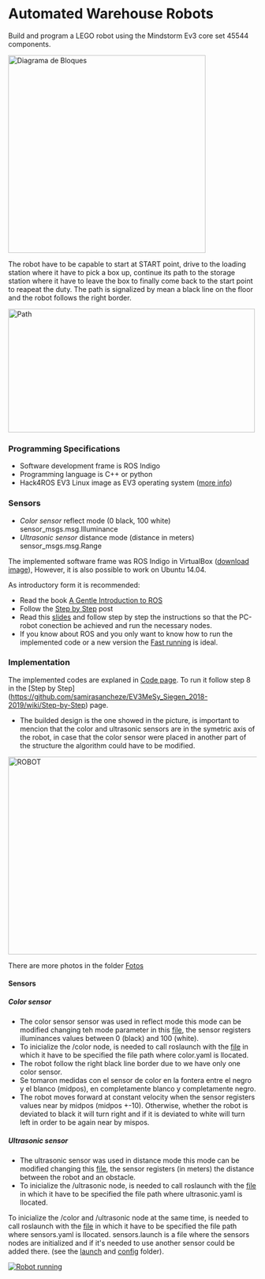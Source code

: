 # Automated Warehouse Robots
Build and program a LEGO robot using the Mindstorm Ev3 core set 45544 components.

<img src="https://le-www-live-s.legocdn.com/images/423923/live/sc/Products/5003400/5003400_1050x1050_1_xx-xx/63feb014132ef703a7e6d2c600b1d52d/2d9e36d3-afaf-4203-aa23-a58d00d7ca07/original/2d9e36d3-afaf-4203-aa23-a58d00d7ca07.jpg?fit=inside|855:640"  alt= "Diagrama de Bloques" height="400" width = "400"> 

The robot have to be capable to start at START point, drive to the loading station where it have to pick a box up, continue its path to the storage station where it have to leave the box to finally come back to the start point to reapeat the duty. The path is signalized by mean a black line on the floor and the robot follows the right border.

<img src="https://github.com/samirasancheze/EV3MeSy_Siegen_2018-2019/blob/master/Fotos/Path_MeSy.png"  alt= "Path" height="250" width = "500">


### Programming Specifications

 - Software development frame is ROS Indigo
 - Programming language is C++ or python
 - Hack4ROS EV3 Linux image as EV3 operating system ([more info](http://hacks4ros.github.io/h4r_ev3_ctrl/))
 
### Sensors

 - *Color sensor* reflect mode (0 black, 100 white) sensor_msgs.msg.Illuminance
 - *Ultrasonic sensor* distance mode (distance in meters) sensor_msgs.msg.Range
 
The implemented software frame was ROS Indigo in VirtualBox ([download image](https://nootrix.com/diy-tutos/ros-indigo-virtual-machine/)), However, it is also possible to work on Ubuntu 14.04.

As introductory form it is recommended:
- Read the book [A Gentle Introduction to ROS](https://github.com/samirasancheze/EV3MeSy_Siegen_2018-2019/blob/master/A%20Gentle%20Introduction%20to%20ROS.pdf)
- Follow the [Step by Step](https://github.com/samirasancheze/EV3MeSy_Siegen_2018-2019/wiki/Step-by-Step) post
- Read this [slides](https://github.com/samirasancheze/EV3MeSy_Siegen_2018-2019/blob/master/Robot%20Operating%20System%20(ROS).pdf) and follow step by step the instructions so that the PC-robot conection be achieved and run the necessary nodes.
- If you know about ROS and you only want to know how to run the implemented code or a new version the [Fast running](https://github.com/samirasancheze/EV3MeSy_Siegen_2018-2019/wiki/Fast-running) is ideal.

### Implementation 

The implemented codes are explaned in [Code page](https://github.com/samirasancheze/EV3MeSy_Siegen_2018-2019/wiki/Codes). To run it follow step 8 in the [Step by Step] (https://github.com/samirasancheze/EV3MeSy_Siegen_2018-2019/wiki/Step-by-Step) page.

 - The builded design is the one showed in the picture, is important to mencion that the color and ultrasonic sensors are in the symetric axis of the robot, in case that the color sensor were placed in another part of the structure the algorithm could have to be modified.
 
<img src="https://github.com/samirasancheze/EV3MeSy_Siegen_2018-2019/blob/master/Fotos/IMG_20190129_181156.jpg"  alt= "ROBOT" height="400" width = "600">

There are more photos in the folder [Fotos](https://github.com/samirasancheze/EV3MeSy_Siegen_2018-2019/tree/master/Fotos)

#### Sensors

##### Color sensor
 - The color sensor sensor was used in reflect mode this mode can be modified changing teh mode parameter in this [file](https://github.com/samirasancheze/EV3MeSy_Siegen_2018-2019/blob/master/h4r_ev3_ctrl/h4r_ev3_launch/config/color.yaml), the sensor registers illuminances values between 0 (black) and 100 (white).
 - To inicialize the /color node, is needed to call roslaunch with the [file](https://github.com/samirasancheze/EV3MeSy_Siegen_2018-2019/blob/master/h4r_ev3_ctrl/h4r_ev3_launch/launch/color.launch) in which it have to be specified the file path where color.yaml is llocated.
 - The robot follow the right black line border due to we have only one color sensor.
 - Se tomaron medidas con el sensor de color en la fontera entre el negro y el blanco (midpos), en completamente blanco y completamente negro.
 - The robot moves forward at constant velocity when the sensor registers values near by midpos (midpos +-10). Otherwise, whether the robot is deviated to black it will turn right and if it is deviated to white will turn left in order to be again near by mispos. 
 
##### Ultrasonic sensor
 - The ultrasonic sensor was used in distance mode this mode can be modified changing this [file](https://github.com/samirasancheze/EV3MeSy_Siegen_2018-2019/blob/master/h4r_ev3_ctrl/h4r_ev3_launch/config/ultrasonic.yaml), the sensor registers (in meters) the distance between the robot and an obstacle.
 - To inicialize the /ultrasonic node, is needed to call roslaunch with the [file](https://github.com/samirasancheze/EV3MeSy_Siegen_2018-2019/blob/master/h4r_ev3_ctrl/h4r_ev3_launch/launch/ultrasonic.launch) in which it have to be specified the file path where ultrasonic.yaml is llocated.
 
 To inicialize the /color and /ultrasonic node at the same time, is needed to call roslaunch with the [file](https://github.com/samirasancheze/EV3MeSy_Siegen_2018-2019/blob/master/h4r_ev3_ctrl/h4r_ev3_launch/launch/sensors.launch) in which it have to be specified the file path where sensors.yaml is llocated. sensors.launch is a file where the sensors nodes are initialized and if it's needed to use another sensor could be added there. (see the [launch](https://github.com/samirasancheze/EV3MeSy_Siegen_2018-2019/tree/master/h4r_ev3_ctrl/h4r_ev3_launch/launch) and [config](https://github.com/samirasancheze/EV3MeSy_Siegen_2018-2019/tree/master/h4r_ev3_ctrl/h4r_ev3_launch/config) folder).
 
 [![Robot running](https://img.youtube.com/vi/dpWQEXYTF88/0.jpg)](https://www.youtube.com/watch?v=dpWQEXYTF88)
 
 
 

